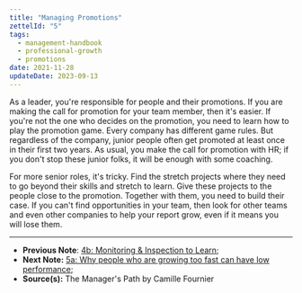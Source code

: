 ```yaml
---
title: "Managing Promotions"
zettelId: "5"
tags:
  - management-handbook
  - professional-growth
  - promotions
date: 2021-11-28
updateDate: 2023-09-13
---
```


As a leader, you're responsible for people and their promotions. If you are making the call for promotion for your team member, then it's easier. If you're not the one who decides on the promotion, you need to learn how to play the promotion game. Every company has different game rules. But regardless of the company, junior people often get promoted at least once in their first two years. As usual, you make the call for promotion with HR; if you don't stop these junior folks, it will be enough with some coaching.

For more senior roles, it's tricky. Find the stretch projects where they need to go beyond their skills and stretch to learn. Give these projects to the people close to the promotion. Together with them, you need to build their case. If you can't find opportunities in your team, then look for other teams and even other companies to help your report grow, even if it means you will lose them.

---

- **Previous Note**: [4b: Monitoring & Inspection to Learn](/notes/4b/);
- **Next Note:** [5a: Why people who are growing too fast can have low performance](/notes/5a/);
- **Source(s):** The Manager's Path by Camille Fournier
